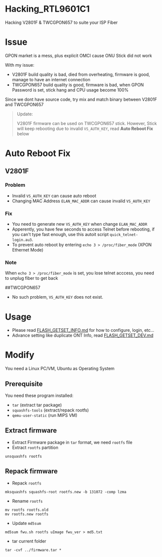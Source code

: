 # Hacking_RTL9601C1
Hacking V2801F & TWCGPON657 to suite your ISP Fiber

# Issue
GPON market is a mess, plus explicit OMCI cause ONU Stick did not work

With my issue:
* V2801F build quality is bad, died from overheating, firmware is good, manage to have an internet connection
* TWCGPON657 build quality is good, firmware is bad, when GPON Password is set, stick hang and CPU usage become 100%

Since we dont have source code, try mix and match binary between V2801F and TWCGPON657

> Update:
> 
> V2801F firmware can be used on TWCGPON657 stick. However, Stick will keep rebooting due to invalid `VS_AUTH_KEY`, read **Auto Reboot Fix** below

# Auto Reboot Fix
## V2801F
### Problem
* Invalid `VS_AUTH_KEY` can cause auto reboot
* Changing MAC Address `ELAN_MAC_ADDR` can cause invalid `VS_AUTH_KEY`

### Fix
* You need to generate new `VS_AUTH_KEY` when change `ELAN_MAC_ADDR`
* Apperently, you have few seconds to access Telnet before rebooting, if you can't type fast enough, use this autoit script `quick_telnet-login.au3`.
* To prevent auto reboot by entering `echo 3 > /proc/fiber_mode` (XPON Ethernet Mode)

### Note
When `echo 3 > /proc/fiber_mode` is set, you lose telnet acccess, you need to unplug fiber to get back

##TWCGPON657
* No such problem, `VS_AUTH_KEY` does not exist.

# Usage
* Please read [FLASH_GETSET_INFO.md](Docs/FLASH_GETSET_INFO.md) for how to configure, login, etc...
* Advance setting like duplicate ONT Info, read [FLASH_GETSET_DEV.md](Docs/FLASH_GETSET_DEV.md)

# Modify
You need a Linux PC/VM, Ubuntu as Operating System

## Prerequisite
You need these program installed:
* `tar` (extract tar package)
* `squashfs-tools` (extract/repack rootfs)
* `qemu-user-static` (run MIPS VM)

## Extract firmware
* Extract Firmware package in `tar` format, we need `rootfs` file
* Extract `rootfs` partition
```
unsquashfs rootfs
```

## Repack firmware
* Repack `rootfs`
```
mksquashfs squashfs-root rootfs.new -b 131072 -comp lzma
```
* Rename `rootfs`
```
mv rootfs rootfs.old
mv rootfs.new rootfs
```
* Update `md5sum`
```
md5sum fwu.sh rootfs uImage fwu_ver > md5.txt
```
* tar current folder
```
tar -cvf ../firmware.tar *
```
